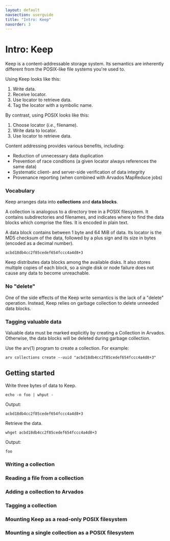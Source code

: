 ```yaml
---
layout: default
navsection: userguide
title: "Intro: Keep"
navorder: 3
---
```


# Intro: Keep

Keep is a content-addressable storage system. Its semantics are
inherently different from the POSIX-like file systems you're used to.

Using Keep looks like this:

1. Write data.
2. Receive locator.
3. Use locator to retrieve data.
4. Tag the locator with a symbolic name.

By contrast, using POSIX looks like this:

1. Choose locator (*i.e.*, filename).
2. Write data to locator.
3. Use locator to retrieve data.

Content addressing provides various benefits, including:

* Reduction of unnecessary data duplication
* Prevention of race conditions (a given locator always references the same data)
* Systematic client- and server-side verification of data integrity
* Provenance reporting (when combined with Arvados MapReduce jobs)

### Vocabulary

Keep arranges data into **collections** and **data blocks**.

A collection is analogous to a directory tree in a POSIX
filesystem. It contains subdirectories and filenames, and indicates
where to find the data blocks which comprise the files. It is encoded
in plain text.

A data block contains between 1 byte and 64 MiB of data. Its locator
is the MD5 checksum of the data, followed by a plus sign and its size
in bytes (encoded as a decimal number).

`acbd18db4cc2f85cedef654fccc4a4d8+3`

Keep distributes data blocks among the available disks. It also stores
multiple copies of each block, so a single disk or node failure does
not cause any data to become unreachable.

### No "delete"

One of the side effects of the Keep write semantics is the lack of a
"delete" operation. Instead, Keep relies on garbage collection to
delete unneeded data blocks.

### Tagging valuable data

Valuable data must be marked explicitly by creating a Collection in
Arvados. Otherwise, the data blocks will be deleted during garbage
collection.

Use the arv(1) program to create a collection. For example:

    arv collections create --uuid "acbd18db4cc2f85cedef654fccc4a4d8+3"

## Getting started

Write three bytes of data to Keep.

    echo -n foo | whput -

Output:

    acbd18db4cc2f85cedef654fccc4a4d8+3

Retrieve the data.

    whget acbd18db4cc2f85cedef654fccc4a4d8+3

Output:

    foo

### Writing a collection

### Reading a file from a collection

### Adding a collection to Arvados

### Tagging a collection

### Mounting Keep as a read-only POSIX filesystem

### Mounting a single collection as a POSIX filesystem

